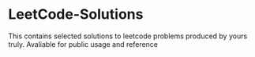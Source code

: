 # LeetCode-Solutions
This contains selected solutions to leetcode problems produced by yours truly.
Avaliable for public usage and reference
